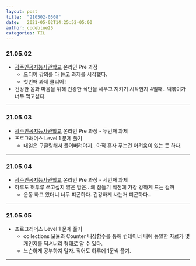 ```yaml
---
layout: post
title:  "210502-0508"
date:   2021-05-02T14:25:52-05:00
author: codeblue25
categories: TIL
---
```


<h3>21.05.02</h3>

* [광주인공지능사관학교](https://aischool.likelion.net/) 온라인 Pre 과정
  * 드디어 강의를 다 듣고 과제를 시작했다.
  * 첫번째 과제 클리어 !
* 건강한 몸과 마음을 위해 건강한 식단을 세우고 지키기 시작한지 4일째.. 떡볶이가 너무 먹고싶다.

---

<h3>21.05.03</h3>

* [광주인공지능사관학교](https://aischool.likelion.net/) 온라인 Pre 과정 - 두번째 과제
* 프로그래머스 Level 1 문제 풀기
  * 내일은 구글링해서 풀어버려야지.. 아직 혼자 푸는건 어려움이 있는 듯 하다.

---

<h3>21.05.04</h3>

* [광주인공지능사관학교](https://aischool.likelion.net/) 온라인 Pre 과정 - 세번째 과제
* 하루도 허투루 쓰고싶지 않은 맘은.. 왜 잠들기 직전에 가장 강하게 드는 걸까
  * 운동 하고 왔더니 너무 피곤하다. 건강하게 사는거 피곤하다..

---

<h3>21.05.05</h3>

* 프로그래머스 Level 1 문제 풀기
  * collections 모듈과 Counter 내장함수를 통해 컨테이너 내에 동일한 자료가 몇 개인지를 딕셔너리 형태로 알 수 있다.
  * 느슨하게 공부하지 말자. 적어도 하루에 1문씩 풀기.

---
